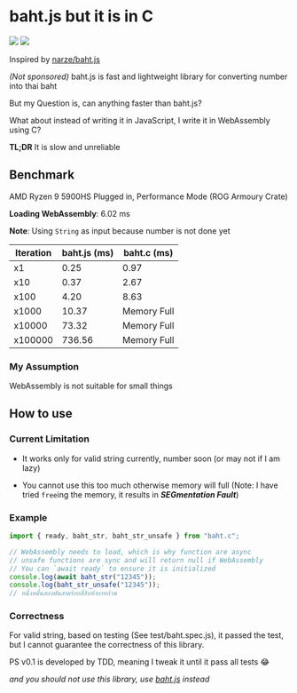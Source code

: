 # baht.js but it is in C

[![](https://img.shields.io/npm/v/baht.c.svg?maxAge=3600)](https://www.npmjs.com/package/baht.c)
[![](https://img.shields.io/npm/dt/baht.c.svg?maxAge=3600)](https://www.npmjs.com/package/baht.c)

Inspired by [narze/baht.js](https://github.com/narze/baht.js)

_(Not sponsored)_ baht.js is fast and lightweight library for converting
number into thai baht

But my Question is, can anything faster than baht.js?

What about instead of writing it in JavaScript, I write it in WebAssembly using C?

**TL;DR** It is slow and unreliable

## Benchmark

AMD Ryzen 9 5900HS Plugged in, Performance Mode (ROG Armoury Crate)

**Loading WebAssembly**: 6.02 ms

**Note**: Using `String` as input because number is not done yet

| Iteration | baht.js (ms) | baht.c (ms) |
| --------- | ------------ | ----------- |
| x1        | 0.25         | 0.97        |
| x10       | 0.37         | 2.67        |
| x100      | 4.20         | 8.63        |
| x1000     | 10.37        | Memory Full |
| x10000    | 73.32        | Memory Full |
| x100000   | 736.56       | Memory Full |

### My Assumption

WebAssembly is not suitable for small things

## How to use

### Current Limitation

- It works only for valid string currently, number soon (or may not if I am lazy)

- You cannot use this too much otherwise memory will full
(Note: I have tried `free`ing the memory, it results in **_SEGmentation Fault_**)

### Example

```ts
import { ready, baht_str, baht_str_unsafe } from "baht.c";

// WebAssembly needs to load, which is why function are async
// unsafe functions are sync and will return null if WebAssembly
// You can `await ready` to ensure it is initialized
console.log(await baht_str("12345"));
console.log(baht_str_unsafe("12345"));
// หนึ่งหมื่นสองพันสามร้อยสี่สิบห้าบาทถ้วน
```

### Correctness

For valid string, based on testing (See test/baht.spec.js), it passed the test,
but I cannot guarantee the correctness of this library.

PS v0.1 is developed by TDD, meaning I tweak it until it pass all tests 😂

*and you should not use this library, use [baht.js](https://github.com/narze/baht.js) instead*
